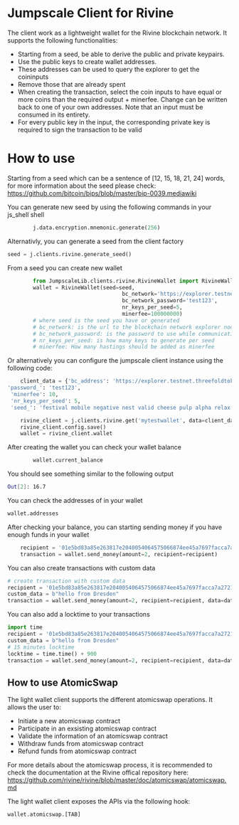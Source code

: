 # Jumpscale Client for Rivine

The client work as a lightweight wallet for the Rivine blockchain network.
It supports the following functionalities:

- Starting from a seed, be able to derive the public and private keypairs.
- Use the public keys to create wallet addresses.
- These addresses can be used to query the explorer to get the coininputs
- Remove those that are already spent
- When creating the transaction, select the coin inputs to have equal or more coins than the required output + minerfee. Change can be written back to one of your own addresses. Note that an input must be consumed in its entirety.
- For every public key in the input, the corresponding private key is required to sign the transaction to be valid


# How to use
Starting from a seed which can be a sentence of [12, 15, 18, 21, 24] words, for more information about the seed please check: https://github.com/bitcoin/bips/blob/master/bip-0039.mediawiki

You can generate new seed by using the following commands in your js_shell shell
```python
        j.data.encryption.mnemonic.generate(256)
```

Alternativly, you can generate a seed from the client factory
```python
seed = j.clients.rivine.generate_seed()
```

From a seed you can create new wallet
```python
        from JumpscaleLib.clients.rivine.RivineWallet import RivineWallet
        wallet = RivineWallet(seed=seed,
                                    bc_network='https://explorer.testnet.threefoldtoken.com/',
                                    bc_network_password='test123',
                                    nr_keys_per_seed=5,
                                    minerfee=100000000)
        # where seed is the seed you have or generated
        # bc_network: is the url to the blockchain network explorer node
        # bc_network_password: is the password to use while communicating with the chain explorer node
        # nr_keys_per_seed: is how many keys to generate per seed
        # minerfee: How many hastings should be added as minerfee
```

Or alternatively you can configure the jumpscale client instance using the following code:
```python
    client_data = {'bc_address': 'https://explorer.testnet.threefoldtoken.com/',
'password_': 'test123',
 'minerfee': 10,
 'nr_keys_per_seed': 5,
 'seed_': 'festival mobile negative nest valid cheese pulp alpha relax language friend vast'}

    rivine_client = j.clients.rivine.get('mytestwallet', data=client_data)
    rivine_client.config.save()
    wallet = rivine_client.wallet
```

After creating the wallet you can check your wallet balance
```python
        wallet.current_balance
```

You should see something similar to the following output
```bash
Out[2]: 16.7
```

You can check the addresses of in your wallet
```python
wallet.addresses
```

After checking your balance, you can starting sending money if you have enough funds in your wallet
```python
    recipient = '01e5bd83a85e263817e2040054064575066874ee45a7697facca7a2721d4792af374ea35f549a1'
    transaction = wallet.send_money(amount=2, recipient=recipient)
```

You can also create transactions with custom data
```python
# create transaction with custom data
recipient = '01e5bd83a85e263817e2040054064575066874ee45a7697facca7a2721d4792af374ea35f549a1'
custom_data = b"hello from Dresden"
transaction = wallet.send_money(amount=2, recipient=recipient, data=data)
```

You can also add a locktime to your transactions
```python
import time
recipient = '01e5bd83a85e263817e2040054064575066874ee45a7697facca7a2721d4792af374ea35f549a1'
custom_data = b"hello from Dresden"
# 15 minutes locktime
locktime = time.time() + 900
transaction = wallet.send_money(amount=2, recipient=recipient, data=data, locktime=locktime)
```

## How to use AtomicSwap
The light wallet client supports the different atomicswap operations. It allows the user to:
- Initiate a new atomicswap contract
- Participate in an exsisting atomicswap contract
- Validate the information of an atomicswap contract
- Withdraw funds from atomicswap contract
- Refund funds from atomicswap contract

For more details about the atomicswap process, it is recommended to check the documentation at the Rivine offical repository here: https://github.com/rivine/rivine/blob/master/doc/atomicswap/atomicswap.md

The light wallet client exposes the APIs via the following hook:
```python
wallet.atomicswap.[TAB]
```
